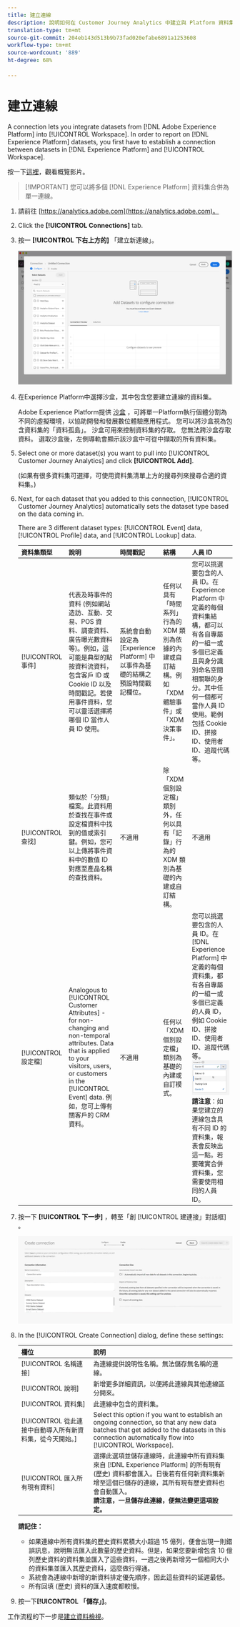 ```yaml
---
title: 建立連線
description: 說明如何在 Customer Journey Analytics 中建立與 Platform 資料集的連線。
translation-type: tm+mt
source-git-commit: 204eb143d513b9b73fad020efabe6891a1253608
workflow-type: tm+mt
source-wordcount: '889'
ht-degree: 68%

---
```



# 建立連線

A connection lets you integrate datasets from [!DNL Adobe Experience Platform] into [!UICONTROL Workspace]. In order to report on [!DNL Experience Platform] datasets, you first have to establish a connection between datasets in [!DNL Experience Platform] and [!UICONTROL Workspace].

按一下[這裡](https://docs.adobe.com/content/help/en/platform-learn/tutorials/cja/connecting-customer-journey-analytics-to-data-sources-in-platform.html)，觀看概覽影片。

>[!IMPORTANT] 您可以將多個 [!DNL Experience Platform] 資料集合併為單一連線。

1. 請前往 [https://analytics.adobe.com](https://analytics.adobe.com)。

1. Click the **[!UICONTROL Connections]** tab.

1. 按一 **[!UICONTROL 下右上方的]** 「建立新連線」。

   ![建立連線](assets/create-connection.png)

1. 在Experience Platform中選擇沙盒，其中包含您要建立連線的資料集。

   Adobe Experience Platform提供 [沙盒](https://docs.adobe.com/content/help/en/experience-platform/sandbox/home.html) ，可將單一Platform執行個體分割為不同的虛擬環境，以協助開發和發展數位體驗應用程式。 您可以將沙盒視為包含資料集的「資料孤島」。 沙盒可用來控制資料集的存取。 您無法跨沙盒存取資料。 選取沙盒後，左側導軌會顯示該沙盒中可從中擷取的所有資料集。

1. Select one or more dataset(s) you want to pull into [!UICONTROL Customer Journey Analytics] and click **[!UICONTROL Add]**.

   (如果有很多資料集可選擇，可使用資料集清單上方的搜尋列來搜尋合適的資料集。)

1. Next, for each dataset that you added to this connection, [!UICONTROL Customer Journey Analytics] automatically sets the dataset type based on the data coming in.

   There are 3 different dataset types: [!UICONTROL Event] data, [!UICONTROL Profile] data, and [!UICONTROL Lookup] data.

   | 資料集類型 | 說明 | 時間戳記 | 結構 | 人員 ID |
   |---|---|---|---|---|
   | [!UICONTROL 事件] | 代表及時事件的資料 (例如網站造訪、互動、交易、POS 資料、調查資料、廣告曝光數資料等)。例如，這可能是典型的點按資料流資料，包含客戶 ID 或 Cookie ID 以及時間戳記。若使用事件資料，您可以靈活選擇將哪個 ID 當作人員 ID 使用。 | 系統會自動設定為 [Experience Platform] 中以事件為基礎的結構之預設時間戳記欄位。 | 任何以具有「時間系列」行為的 XDM 類別為依據的內建或自訂結構。例如「XDM 體驗事件」或「XDM 決策事件」。 | 您可以挑選要包含的人員 ID。在 Experience Platform 中定義的每個資料集結構，都可以有各自專屬的一組一或多個已定義且與身分識別命名空間相關聯的身分。其中任何一個都可當作人員 ID 使用。範例包括 Cookie ID、拼接 ID、使用者 ID、追蹤代碼等。 |
   | [!UICONTROL 查找] | 類似於「分類」檔案。此資料用於查找在事件或設定檔資料中找到的值或索引鍵。例如，您可以上傳將事件資料中的數值 ID 對應至產品名稱的查找資料。 | 不適用 | 除「XDM 個別設定檔」類別外，任何以具有「記錄」行為的 XDM 類別為基礎的內建或自訂結構。 | 不適用 |
   | [!UICONTROL 設定檔] | Analogous to [!UICONTROL Customer Attributes] - for non-changing and non-temporal attributes. Data that is applied to your visitors, users, or customers in the [!UICONTROL Event] data. 例如，您可上傳有關客戶的 CRM 資料。 | 不適用 | 任何以「XDM 個別設定檔」類別為基礎的內建或自訂模式。 | 您可以挑選要包含的人員 ID。在 [!DNL Experience Platform] 中定義的每個資料集，都有各自專屬的一組一或多個已定義的人員 ID，例如 Cookie ID、拼接 ID、使用者 ID、追蹤代碼等。<br>![人員 ID](assets/person-id.png)**請注意&#x200B;**：如果您建立的連線包含具有不同 ID 的資料集，報表會反映出這一點。若要確實合併資料集，您需要使用相同的人員 ID。 |

1. 按一下 **[!UICONTROL 下一步]** ，轉至「創 [!UICONTROL 建連接」對話框] 。

   ![建立連線](assets/create-connection2.png)

1. In the [!UICONTROL Create Connection] dialog, define these settings:

   | 欄位 | 說明 |
   |---|---|
   | [!UICONTROL 名稱連接] | 為連線提供說明性名稱。無法儲存無名稱的連線。 |
   | [!UICONTROL 說明] | 新增更多詳細資訊，以便將此連線與其他連線區分開來。 |
   | [!UICONTROL 資料集] | 此連線中包含的資料集。 |
   | [!UICONTROL 從此連接中自動導入所有新資料集，從今天開始。] | Select this option if you want to establish an ongoing connection, so that any new data batches that get added to the datasets in this connection automatically flow into [!UICONTROL Workspace]. |
   | [!UICONTROL 匯入所有現有資料] | 選擇此選項並儲存連線時，此連線中所有資料集來自 [!DNL Experience Platform] 的所有現有 (歷史) 資料都會匯入。日後若有任何新資料集新增至這個已儲存的連線，其所有現有歷史資料也會自動匯入。<br>**請注意，一旦儲存此連線，便無法變更這項設定。** |

   **請記住：**

   * 如果連線中所有資料集的歷史資料累積大小超過 15 億列，便會出現一則錯誤訊息，說明無法匯入此數量的歷史資料。但是，如果您要新增包含 10 億列歷史資料的資料集並匯入了這些資料，一週之後再新增另一個相同大小的資料集並匯入其歷史資料，這麼做行得通。
   * 系統會為連線中新增的新資料排定優先順序，因此這些資料的延遲最低。
   * 所有回填 (歷史) 資料的匯入速度都較慢。

1. 按一下&#x200B;**[!UICONTROL 「儲存」]**。

工作流程的下一步是[建立資料檢視](/help/data-views/create-dataview.md)。
